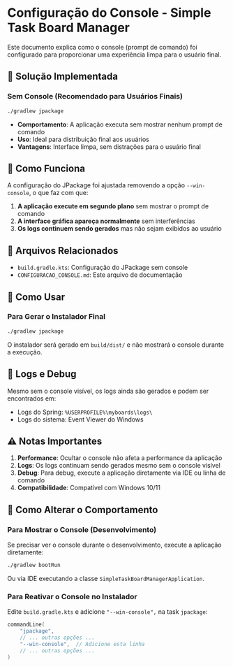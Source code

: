 # Configuração do Console - Simple Task Board Manager

Este documento explica como o console (prompt de comando) foi configurado para proporcionar uma experiência limpa para o usuário final.

## 🎯 Solução Implementada

### **Sem Console (Recomendado para Usuários Finais)**
```bash
./gradlew jpackage
```
- **Comportamento**: A aplicação executa sem mostrar nenhum prompt de comando
- **Uso**: Ideal para distribuição final aos usuários
- **Vantagens**: Interface limpa, sem distrações para o usuário final

## 🔧 Como Funciona

A configuração do JPackage foi ajustada removendo a opção `--win-console`, o que faz com que:

1. **A aplicação execute em segundo plano** sem mostrar o prompt de comando
2. **A interface gráfica apareça normalmente** sem interferências
3. **Os logs continuem sendo gerados** mas não sejam exibidos ao usuário

## 📁 Arquivos Relacionados

- `build.gradle.kts`: Configuração do JPackage sem console
- `CONFIGURACAO_CONSOLE.md`: Este arquivo de documentação

## 🚀 Como Usar

### Para Gerar o Instalador Final
```bash
./gradlew jpackage
```

O instalador será gerado em `build/dist/` e não mostrará o console durante a execução.

## 📝 Logs e Debug

Mesmo sem o console visível, os logs ainda são gerados e podem ser encontrados em:
- Logs do Spring: `%USERPROFILE%\myboards\logs\`
- Logs do sistema: Event Viewer do Windows

## ⚠️ Notas Importantes

1. **Performance**: Ocultar o console não afeta a performance da aplicação
2. **Logs**: Os logs continuam sendo gerados mesmo sem o console visível
3. **Debug**: Para debug, execute a aplicação diretamente via IDE ou linha de comando
4. **Compatibilidade**: Compatível com Windows 10/11

## 🔄 Como Alterar o Comportamento

### Para Mostrar o Console (Desenvolvimento)
Se precisar ver o console durante o desenvolvimento, execute a aplicação diretamente:

```bash
./gradlew bootRun
```

Ou via IDE executando a classe `SimpleTaskBoardManagerApplication`.

### Para Reativar o Console no Instalador
Edite `build.gradle.kts` e adicione `"--win-console",` na task `jpackage`:

```kotlin
commandLine(
    "jpackage",
    // ... outras opções ...
    "--win-console",  // Adicione esta linha
    // ... outras opções ...
)
```
